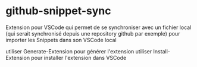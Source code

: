 # github-snippet-sync
Extension pour VSCode qui permet de se synchroniser avec un fichier local (qui serait synchronisé depuis une repository github par exemple) pour importer les Snippets dans son VSCode local


utiliser Generate-Extension pour générer l'extension
utiliser Install-Extension pour installer l'extension dans VSCode
